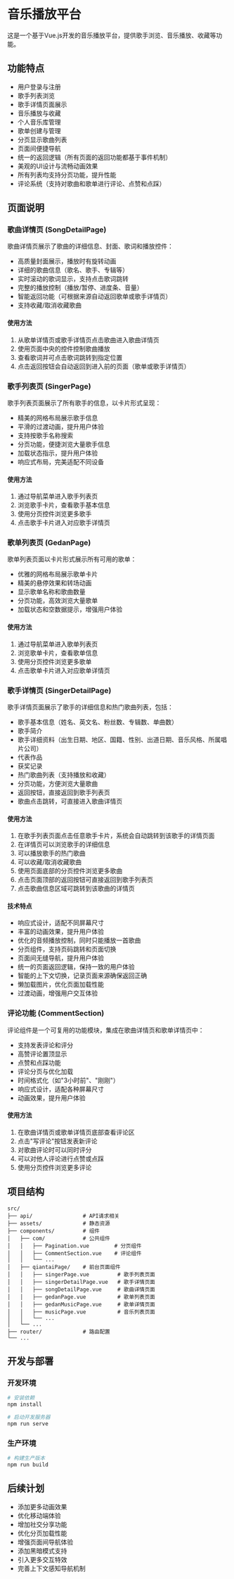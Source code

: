 # 音乐播放平台

这是一个基于Vue.js开发的音乐播放平台，提供歌手浏览、音乐播放、收藏等功能。

## 功能特点

- 用户登录与注册
- 歌手列表浏览
- 歌手详情页面展示
- 音乐播放与收藏
- 个人音乐库管理
- 歌单创建与管理
- 分页显示歌曲列表
- 页面间便捷导航
- 统一的返回逻辑（所有页面的返回功能都基于事件机制）
- 美观的UI设计与流畅动画效果
- 所有列表均支持分页功能，提升性能
- 评论系统（支持对歌曲和歌单进行评论、点赞和点踩）

## 页面说明

### 歌曲详情页 (SongDetailPage)

歌曲详情页展示了歌曲的详细信息、封面、歌词和播放控件：

- 高质量封面展示，播放时有旋转动画
- 详细的歌曲信息（歌名、歌手、专辑等）
- 实时滚动的歌词显示，支持点击歌词跳转
- 完整的播放控制（播放/暂停、进度条、音量）
- 智能返回功能（可根据来源自动返回歌单或歌手详情页）
- 支持收藏/取消收藏歌曲

#### 使用方法

1. 从歌单详情页或歌手详情页点击歌曲进入歌曲详情页
2. 使用页面中央的控件控制歌曲播放
3. 查看歌词并可点击歌词跳转到指定位置
4. 点击返回按钮会自动返回到进入前的页面（歌单或歌手详情页）

### 歌手列表页 (SingerPage)

歌手列表页面展示了所有歌手的信息，以卡片形式呈现：

- 精美的网格布局展示歌手信息
- 平滑的过渡动画，提升用户体验
- 支持按歌手名称搜索
- 分页功能，便捷浏览大量歌手信息
- 加载状态指示，提升用户体验
- 响应式布局，完美适配不同设备

#### 使用方法

1. 通过导航菜单进入歌手列表页
2. 浏览歌手卡片，查看歌手基本信息
3. 使用分页控件浏览更多歌手
4. 点击歌手卡片进入对应歌手详情页

### 歌单列表页 (GedanPage)

歌单列表页面以卡片形式展示所有可用的歌单：

- 优雅的网格布局展示歌单卡片
- 精美的悬停效果和转场动画
- 显示歌单名称和歌曲数量
- 分页功能，高效浏览大量歌单
- 加载状态和空数据提示，增强用户体验

#### 使用方法

1. 通过导航菜单进入歌单列表页
2. 浏览歌单卡片，查看歌单信息
3. 使用分页控件浏览更多歌单
4. 点击歌单卡片进入对应歌单详情页

### 歌手详情页 (SingerDetailPage)

歌手详情页面展示了歌手的详细信息和热门歌曲列表，包括：

- 歌手基本信息（姓名、英文名、粉丝数、专辑数、单曲数）
- 歌手简介
- 歌手详细资料（出生日期、地区、国籍、性别、出道日期、音乐风格、所属唱片公司）
- 代表作品
- 获奖记录
- 热门歌曲列表（支持播放和收藏）
- 分页功能，方便浏览大量歌曲
- 返回按钮，直接返回到歌手列表页
- 歌曲点击跳转，可直接进入歌曲详情页

#### 使用方法

1. 在歌手列表页面点击任意歌手卡片，系统会自动跳转到该歌手的详情页面
2. 在详情页可以浏览歌手的详细信息
3. 可以播放歌手的热门歌曲
4. 可以收藏/取消收藏歌曲
5. 使用页面底部的分页控件浏览更多歌曲
6. 点击页面顶部的返回按钮可直接返回到歌手列表页
7. 点击歌曲信息区域可跳转到该歌曲的详情页

#### 技术特点

- 响应式设计，适配不同屏幕尺寸
- 丰富的动画效果，提升用户体验
- 优化的音频播放控制，同时只能播放一首歌曲
- 分页组件，支持页码跳转和页面切换
- 页面间无缝导航，提升用户体验
- 统一的页面返回逻辑，保持一致的用户体验
- 智能的上下文切换，记录页面来源确保返回正确
- 懒加载图片，优化页面加载性能
- 过渡动画，增强用户交互体验

### 评论功能 (CommentSection)

评论组件是一个可复用的功能模块，集成在歌曲详情页和歌单详情页中：

- 支持发表评论和评分
- 高赞评论置顶显示
- 点赞和点踩功能
- 评论分页与优化加载
- 时间格式化（如"3小时前"、"刚刚"）
- 响应式设计，适配各种屏幕尺寸
- 动画效果，提升用户体验

#### 使用方法

1. 在歌曲详情页或歌单详情页底部查看评论区
2. 点击"写评论"按钮发表新评论
3. 对歌曲评论时可以同时评分
4. 可以对他人评论进行点赞或点踩
5. 使用分页控件浏览更多评论

## 项目结构

```
src/
├── api/                # API请求相关
├── assets/             # 静态资源
├── components/         # 组件
│   ├── com/            # 公共组件
│   │   ├── Pagination.vue        # 分页组件
│   │   ├── CommentSection.vue    # 评论组件
│   │   └── ...
│   ├── qiantaiPage/    # 前台页面组件
│   │   ├── singerPage.vue         # 歌手列表页面
│   │   ├── singerDetailPage.vue   # 歌手详情页面
│   │   ├── songDetailPage.vue     # 歌曲详情页面
│   │   ├── gedanPage.vue          # 歌单列表页面
│   │   ├── gedanMusicPage.vue     # 歌单详情页面
│   │   ├── musicPage.vue          # 音乐列表页面
│   │   └── ...
│   └── ...
├── router/             # 路由配置
└── ...
```

## 开发与部署

### 开发环境

```bash
# 安装依赖
npm install

# 启动开发服务器
npm run serve
```

### 生产环境

```bash
# 构建生产版本
npm run build
```

## 后续计划

- 添加更多动画效果
- 优化移动端体验
- 增加社交分享功能
- 优化分页加载性能
- 增强页面间导航体验
- 添加黑暗模式支持
- 引入更多交互特效
- 完善上下文感知导航机制
